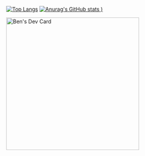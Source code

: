 [![Top Langs](https://github-readme-stats.vercel.app/api/top-langs/?username=phungvandat&hide=PHP,html&langs_count=5&exclude_repo=life-cafe-cms-front-end,EmployeeManager,team-manage-app,DeepLink,webbanhanglinhkien,QuanLyNhanVien_PhungVanDat,thuattoansapxep)](https://github.com/anuraghazra/github-readme-stats)
[![Anurag's GitHub stats](https://github-readme-stats.vercel.app/api?username=phungvandat&count_private=true&show_icons=true)
)](https://github.com/anuraghazra/github-readme-stats)

<a href="https://app.daily.dev/phungvandat"><img src="https://api.daily.dev/devcards/v2/gsiD3boefddbI3wErNfjT.png?r=20e" width="356" alt="Ben's Dev Card"/></a>
